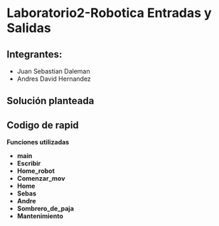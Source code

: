 # Laboratorio2-Robotica Entradas y Salidas
## Integrantes:

- Juan Sebastian Daleman
- Andres David Hernandez

## Solución planteada

## Codigo de rapid

**Funciones utilizadas**
* **main**
* **Escribir**
* **Home_robot**
* **Comenzar_mov**
* **Home**
* **Sebas**
* **Andre**
* **Sombrero_de_paja**
* **Mantenimiento**
